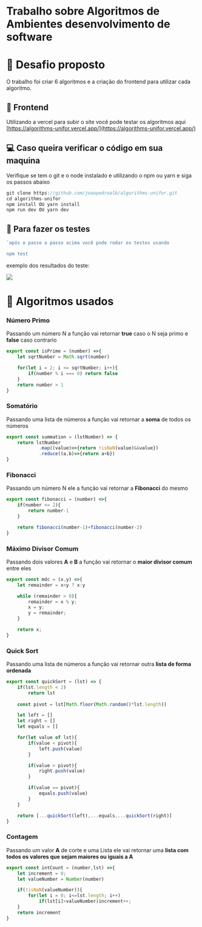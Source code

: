 # Trabalho sobre Algoritmos de Ambientes desenvolvimento de software

# **🚀** Desafio proposto

O trabalho foi criar 6 algoritmos e a criação do frontend para utilizar cada algoritmo. 

## **🎨** Frontend

Utilizando a vercel para subir o site você pode testar os algoritmos aqui [https://algorithms-unifor.vercel.app/](https://algorithms-unifor.vercel.app/) 

## **💻** Caso queira verificar o código em sua maquina

Verifique se tem o git e o node instalado e utilizando o npm ou yarn e siga os passos abaixo

```jsx
git clone https://github.com/joaopedroalb/algorithms-unifor.git
cd algorithms-unifor
npm install OU yarn install
npm run dev OU yarn dev
```
## **🧪** Para fazer os testes
```jsx
`após o passo a passo acima você pode rodar os testes usando 

npm test
```

exemplo dos resultados do teste:

<img src="https://cdn.discordapp.com/attachments/580125063186087966/979223600399781928/unknown.png" />

# **📝** Algoritmos usados

### **Número Primo**

Passando um número N a função vai retornar **true** caso o N seja primo e **false** caso contrario

```jsx
export const isPrime = (number) =>{
    let sqrtNumber = Math.sqrt(number)

    for(let i = 2; i <= sqrtNumber; i++){
        if(number % i === 0) return false
    }
    return number > 1 
}
```

### **Somatório**

Passando uma lista de números a função vai retornar a **soma** de todos os números

```jsx
export const summation = (lstNumber) => {
    return lstNumber
            .map((value)=>{return !isNaN(value)&&value})
            .reduce((a,b)=>{return a+b})
}
```

### **Fibonacci**

Passando um número N ele a função vai retornar a **Fibonacci** do mesmo

```jsx
export const fibonacci = (number) =>{
    if(number <= 2){
        return number-1
    }

    return fibonacci(number-1)+fibonacci(number-2)
}
```

### **Máximo Divisor Comum**

Passando dois valores **A** e **B** a função vai retornar o **maior divisor comum** entre eles

```jsx
export const mdc = (x,y) =>{
    let remainder = x<y ? x:y

    while (remainder > 0){
        remainder = x % y;
        x = y;
        y = remainder;
    } 

    return x;
}
```

### **Quick Sort**

Passando uma lista de números a função vai retornar outra **lista de forma ordenada** 

```jsx
export const quickSort = (lst) => {
    if(lst.length < 2)
        return lst 
    
    const pivot = lst[Math.floor(Math.random()*lst.length)]

    let left = []
    let right = []
    let equals = []

    for(let value of lst){
        if(value < pivot){
            left.push(value)
        }

        if(value > pivot){
            right.push(value)
        }

        if(value == pivot){
            equals.push(value)
        }
    }

    return [...quickSort(left),...equals,...quickSort(right)]
}
```

### **Contagem**

Passando um valor **A** de corte e uma Lista ele vai retornar uma **lista com todos os valores que sejam maiores ou iguais a A** 

```jsx
export const intCount = (number,lst) =>{
    let increment = 0;
    let valueNumber = Number(number)

    if(!isNaN(valueNumber)){
        for(let i = 0; i<=lst.length; i++) 
            if(lst[i]>valueNumber)increment++;
    }
    return increment
}
```
